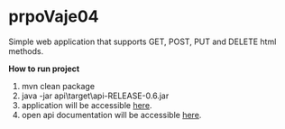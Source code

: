 # prpoVaje04

Simple web application that supports GET, POST, PUT and DELETE html methods.


**How to run project**
1. mvn clean package
2. java -jar api\target\api-RELEASE-0.6.jar
3. application will be accessible [here](http://localhost:8083/v1/professors/ "http://localhost:8083/v1/professors/").
3. open api documentation will be accessible [here](http://localhost:8083/api-specs/v1/openapi.json "http://localhost:8083/api-specs/v1/openapi.json").
